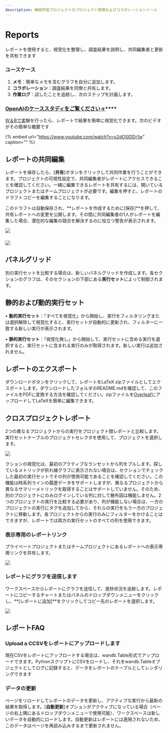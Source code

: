 ```yaml
---
description: 機械学習プロジェクトのプロジェクト管理およびコラボレーションツール
---
```


# Reports

レポートを使用すると、視覚化を整理し、調査結果を説明し、共同編集者と更新を共有できます

### **ユースケース**

1. **メモ**：簡単なメモを含むグラフを自分に追加します。
2. **コラボレーション**：調査結果を同僚と共有します。
3. **作業ログ**：試したことを追跡し、次のステップを計画します。

### [**OpenAIのケーススタディをご覧ください→**](https://bit.ly/wandb-learning-dexterity)\*\*\*\*

 [W＆Bで実](https://app.gitbook.com/@weights-and-biases/s/docs/~/drafts/-MN_4xmW6jcYndpU_n9G/v/japanese/quickstart)験を行ったら、レポートで結果を簡単に視覚化できます。次のビデオがその簡単な概要です

{% embed url="https://www.youtube.com/watch?v=o2dOSIDDr1w" caption="" %}

## **レポートの共同編集** 

レポートを保存したら、\[**共有**\]ボタンをクリックして共同作業を行うことができます。プロジェクトの可視性設定で、共同編集者がレポートにアクセスできることを確認してください。一緒に編集できるレポートを共有するには、開いているプロジェクトまたはチームプロジェクトが必要です。編集を押すと、レポートのドラフトコピーを編集することになります。

このドラフトは自動保存され、**レポートを作成するために\[保存\]**を押して、共有レポートへの変更を公開します。その間に共同編集者の1人がレポートを編集した場合、潜在的な編集の競合を解決するのに役立つ警告が表示されます。

![](.gitbook/assets/collaborative-reports.gif)



### 

![](.gitbook/assets/demo-comment-on-panels-in-reports.gif)

## **パネルグリッド** 

別の実行セットを比較する場合は、新しいパネルグリッドを作成します。各セクションのグラフは、そのセクションの下部にある**実行セット**によって制御されます。 

##  **静的および動的実行セット**

• **動的実行セット**：「すべてを視覚化」から開始し、実行をフィルタリングまたは選択解除して視覚化すると、実行セットが自動的に更新され、フィルターに一致する新しい実行が表示されます。

• **静的実行セット**：「視覚化無し」から開始して、実行セットに含める実行を選択すると、実行セットに含まれる実行のみが取得されます。新しい実行は追加されません。

## **レポートのエクスポート**

ダウンロードボタンをクリックして、レポートをLaTeX zipファイルとしてエクスポートします。ダウンロードしたフォルダのREADME.mdを確認して、このファイルをPDFに変換する方法を確認してください。zipファイルを[Overleaf](https://www.overleaf.com/)にアップロードしてLaTeXを簡単に編集できます。

## **クロスプロジェクトレポート**

2つの異なるプロジェクトからの実行をプロジェクト間レポートと比較します。実行セットテーブルのプロジェクトセレクタを使用して、プロジェクトを選択します。

![](.gitbook/assets/how-to-pick-a-different-project-to-draw-runs-from.gif)

クションの視覚化は、最初のアクティブなランセットから列をプルします。探しているメトリックが折れ線グラフに表示されない場合は、セクションでチェックした最初の実行セットでその列が使用可能であることを確認してください。この機能は時系列ラインの履歴データをサポートしますが、異なるプロジェクトから異なるサマリーメトリックを取得することはサポートしていません。そのため、別のプロジェクトにのみログインしている列に対して散布図は機能しません。2つのプロジェクトの実行を比較する必要があり、列が機能しない場合は、一方のプロジェクトの実行にタグを追加してから、それらの実行をもう一方のプロジェクトに移動します。各プロジェクトからの実行のみにフィルターをかけることはできますが、レポートでは両方の実行セットのすべての列を使用できます。

### **表示専用のレポートリンク**

プライベートプロジェクトまたはチームプロジェクトにあるレポートへの表示専用リンクを共有します。

![](.gitbook/assets/share-view-only-link.gif)

### **レポートにグラフを送信します**

ワークスペースからレポートにグラフを送信して、進捗状況を追跡します。レポートにコピーするチャートまたはパネルのドロップダウンメニューをクリックし、**\[レポートに追加\]**をクリックしてコピー先のレポートを選択します。

![](.gitbook/assets/demo-export-to-existing-report%20%281%29%20%282%29%20%283%29%20%283%29%20%283%29%20%283%29%20%284%29%20%284%29%20%285%29%20%281%29%20%281%29%20%282%29.gif)

## **レポートFAQ**

### Upload a C**CSVをレポートにアップロードします**

現在CSVをレポートにアップロードする場合は、wandb.Table形式でアップロードできます。PythonスクリプトにCSVをロードし、それをwandb.Tableオブジェクトとしてログに記録すると、データをレポートのテーブルとしてレンダリングできます

### **データの更新**

ページをリロードしてレポートのデータを更新し、アクティブな実行から最新の結果を取得します。\[**自動更新**\]オプションがアクティブになっている場合（ページの右上隅にあるドロップダウンメニューで使用可能）、ワークスペースは新しいデータを自動的にロードします。自動更新はレポートには適用されないため、このデータはページを再読み込みするまで更新されません。

